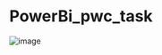# PowerBi_pwc_task

![image](https://user-images.githubusercontent.com/73512374/190850274-b6f68de4-0039-49ee-b8b8-1157ca0495cd.png)

